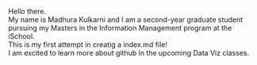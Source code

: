 Hello there.<br>
My name is Madhura Kulkarni and I am a second-year graduate student pursuing my Masters in the Information Management program at the iSchool.<br>
This is my first attempt in creatig a index.md file!<br>
I am excited to learn more about github in the upcoming Data Viz classes.
